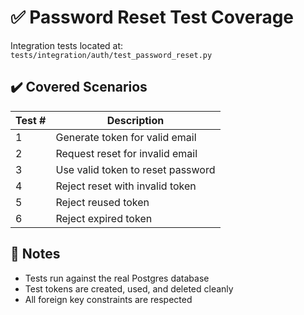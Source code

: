 # ✅ Password Reset Test Coverage

Integration tests located at:
`tests/integration/auth/test_password_reset.py`

## ✔️ Covered Scenarios

| Test # | Description |
|--------|-------------|
| 1 | Generate token for valid email |
| 2 | Request reset for invalid email |
| 3 | Use valid token to reset password |
| 4 | Reject reset with invalid token |
| 5 | Reject reused token |
| 6 | Reject expired token |

## 🧪 Notes

- Tests run against the real Postgres database
- Test tokens are created, used, and deleted cleanly
- All foreign key constraints are respected
